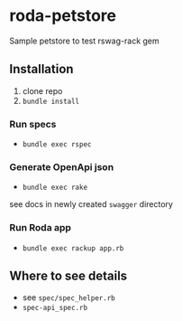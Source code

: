 # roda-petstore

Sample petstore to test rswag-rack gem

## Installation

1. clone repo
2. `bundle install`

### Run specs

- `bundle exec rspec`

### Generate OpenApi json

- `bundle exec rake`

see docs in newly created `swagger` directory

### Run Roda app

- `bundle exec rackup app.rb`

## Where to see details

- see `spec/spec_helper.rb`
- `spec-api_spec.rb`
